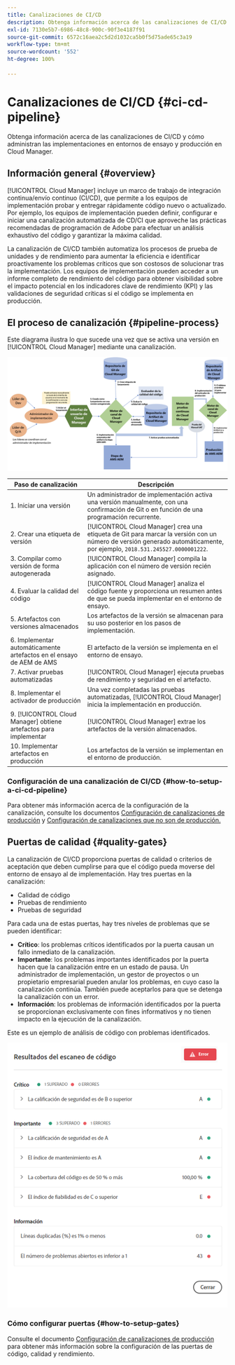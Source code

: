 ```yaml
---
title: Canalizaciones de CI/CD
description: Obtenga información acerca de las canalizaciones de CI/CD y cómo administran las implementaciones en entornos de ensayo y producción en Cloud Manager.
exl-id: 7130e5b7-6986-48c8-900c-90f3e4187f91
source-git-commit: 6572c16aea2c5d2d1032ca5b0f5d75ade65c3a19
workflow-type: tm+mt
source-wordcount: '552'
ht-degree: 100%

---
```



# Canalizaciones de CI/CD {#ci-cd-pipeline}

Obtenga información acerca de las canalizaciones de CI/CD y cómo administran las implementaciones en entornos de ensayo y producción en Cloud Manager.

## Información general {#overview}

[!UICONTROL Cloud Manager] incluye un marco de trabajo de integración continua/envío continuo (CI/CD), que permite a los equipos de implementación probar y entregar rápidamente código nuevo o actualizado. Por ejemplo, los equipos de implementación pueden definir, configurar e iniciar una canalización automatizada de CD/CI que aproveche las prácticas recomendadas de programación de Adobe para efectuar un análisis exhaustivo del código y garantizar la máxima calidad.

La canalización de CI/CD también automatiza los procesos de prueba de unidades y de rendimiento para aumentar la eficiencia e identificar proactivamente los problemas críticos que son costosos de solucionar tras la implementación. Los equipos de implementación pueden acceder a un informe completo de rendimiento del código para obtener visibilidad sobre el impacto potencial en los indicadores clave de rendimiento (KPI) y las validaciones de seguridad críticas si el código se implementa en producción.

## El proceso de canalización {#pipeline-process}

Este diagrama ilustra lo que sucede una vez que se activa una versión en [!UICONTROL Cloud Manager] mediante una canalización.

![El proceso de canalización](/help/assets/screen_shot_2018-05-30at82457pm.png)

| Paso de canalización | Descripción |
|---|---|
| 1. Iniciar una versión | Un administrador de implementación activa una versión manualmente, con una confirmación de Git o en función de una programación recurrente. |
| 2. Crear una etiqueta de versión | [!UICONTROL Cloud Manager] crea una etiqueta de Git para marcar la versión con un número de versión generado automáticamente, por ejemplo, `2018.531.245527.0000001222`. |
| 3. Compilar como versión de forma autogenerada | [!UICONTROL Cloud Manager] compila la aplicación con el número de versión recién asignado. |
| 4. Evaluar la calidad del código | [!UICONTROL Cloud Manager] analiza el código fuente y proporciona un resumen antes de que se pueda implementar en el entorno de ensayo. |
| 5. Artefactos con versiones almacenados | Los artefactos de la versión se almacenan para su uso posterior en los pasos de implementación. |
| 6. Implementar automáticamente artefactos en el ensayo de AEM de AMS | El artefacto de la versión se implementa en el entorno de ensayo. |
| 7. Activar pruebas automatizadas | [!UICONTROL Cloud Manager] ejecuta pruebas de rendimiento y seguridad en el artefacto. |
| 8. Implementar el activador de producción | Una vez completadas las pruebas automatizadas, [!UICONTROL Cloud Manager] inicia la implementación en producción. |
| 9. [!UICONTROL Cloud Manager] obtiene artefactos para implementar | [!UICONTROL Cloud Manager] extrae los artefactos de la versión almacenados. |
| 10. Implementar artefactos en producción | Los artefactos de la versión se implementan en el entorno de producción. |

### Configuración de una canalización de CI/CD {#how-to-setup-a-ci-cd-pipeline}

Para obtener más información acerca de la configuración de la canalización, consulte los documentos [Configuración de canalizaciones de producción](/help/using/production-pipelines.md) y [Configuración de canalizaciones que no son de producción.](/help/using/non-production-pipelines.md)

## Puertas de calidad {#quality-gates}

La canalización de CI/CD proporciona puertas de calidad o criterios de aceptación que deben cumplirse para que el código pueda moverse del entorno de ensayo al de implementación. Hay tres puertas en la canalización:

* Calidad de código
* Pruebas de rendimiento
* Pruebas de seguridad

Para cada una de estas puertas, hay tres niveles de problemas que se pueden identificar:

* **Crítico**: los problemas críticos identificados por la puerta causan un fallo inmediato de la canalización.
* **Importante**: los problemas importantes identificados por la puerta hacen que la canalización entre en un estado de pausa. Un administrador de implementación, un gestor de proyectos o un propietario empresarial pueden anular los problemas, en cuyo caso la canalización continúa. También puede aceptarlos para que se detenga la canalización con un error.
* **Información**: los problemas de información identificados por la puerta se proporcionan exclusivamente con fines informativos y no tienen impacto en la ejecución de la canalización.

Este es un ejemplo de análisis de código con problemas identificados.

![Ejemplo de análisis de código](/help/assets/quality-gate-failed.png)

### Cómo configurar puertas {#how-to-setup-gates}

Consulte el documento [Configuración de canalizaciones de producción](/help/using/production-pipelines.md) para obtener más información sobre la configuración de las puertas de código, calidad y rendimiento.
